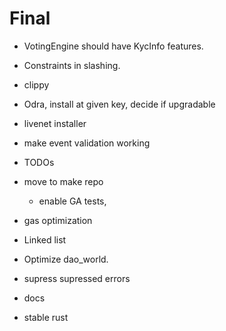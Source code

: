 # Final
- VotingEngine should have KycInfo features.
- Constraints in slashing.
- clippy

- Odra, install at given key, decide if upgradable
- livenet installer

- make event validation working

- TODOs

- move to make repo
    - enable GA tests,

- gas optimization
- Linked list
- Optimize dao_world.
- supress supressed errors
- docs
- stable rust
